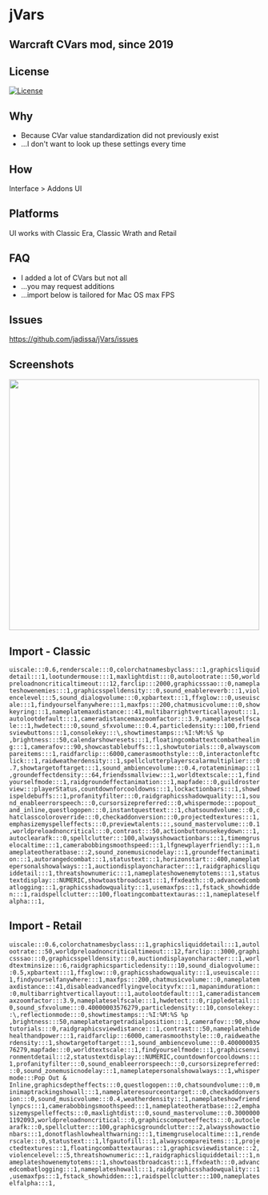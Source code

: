 # jVars
## Warcraft CVars mod, since 2019

## License
[![License](https://img.shields.io/badge/license-GPL-blue)](LICENSE)

## Why
- Because CVar value standardization did not previously exist
- ...I don't want to look up these settings every time 

## How
Interface > Addons UI

## Platforms
UI works with Classic Era, Classic Wrath and Retail

## FAQ
- I added a lot of CVars but not all
- ...you may request additions
- ...import below is tailored for Mac OS max FPS

## Issues
https://github.com/jadissa/jVars/issues

## Screenshots
<p float="left">
  <img src="IMG_3863.jpg" width="500" /> 
</p>

## Import - Classic
`uiscale:::0.6,renderscale:::0,colorchatnamesbyclass:::1,graphicsliquiddetail:::1,lootundermouse:::1,maxlightdist:::0,autolootrate:::50,worldpreloadnoncriticaltimeout:::12,farclip:::2000,graphicsssao:::0,nameplateshowenemies:::1,graphicsspelldensity:::0,sound_enablereverb:::1,violencelevel:::5,sound_dialogvolume:::0,xpbartext:::1,ffxglow:::0,useuiscale:::1,findyourselfanywhere:::1,maxfps:::200,chatmusicvolume:::0,showkeyring:::1,nameplatemaxdistance:::41,multibarrightverticallayout:::1,autolootdefault:::1,cameradistancemaxzoomfactor:::3.9,nameplateselfscale:::1,hwdetect:::0,sound_sfxvolume:::0.4,particledensity:::100,friendsviewbuttons:::1,consolekey:::\,showtimestamps:::%I:%M:%S %p ,brightness:::50,calendarshowresets:::1,floatingcombattextcombathealing:::1,camerafov:::90,showcastablebuffs:::1,showtutorials:::0,alwayscompareitems:::1,raidfarclip:::6000,camerasmoothstyle:::0,interactonleftclick:::1,raidweatherdensity:::1,spellclutterplayerscalarmultiplier:::0.7,showtargetoftarget:::1,sound_ambiencevolume:::0.4,rotateminimap:::1,groundeffectdensity:::64,friendssmallview:::1,worldtextscale:::1,findyourselfmode:::1,raidgroundeffectanimation:::1,mapfade:::0,guildrosterview:::playerStatus,countdownforcooldowns:::1,lockactionbars:::1,showdispeldebuffs:::1,profanityfilter:::0,raidgraphicsshadowquality:::1,sound_enableerrorspeech:::0,cursorsizepreferred:::0,whispermode:::popout_and_inline,questlogopen:::0,instantquesttext:::1,chatsoundvolume:::0,chatclasscoloroverride:::0,checkaddonversion:::0,projectedtextures:::1,emphasizemyspelleffects:::0,previewtalents:::,sound_mastervolume:::0.1,worldpreloadnoncritical:::0,contrast:::50,actionbuttonusekeydown:::1,autoclearafk:::0,spellclutter:::100,alwaysshowactionbars:::1,timemgruselocaltime:::1,camerabobbingsmoothspeed:::1,lfgnewplayerfriendly:::1,nameplateotheratbase:::2,sound_zonemusicnodelay:::1,groundeffectanimation:::1,autorangedcombat:::1,statustext:::1,horizonstart:::400,nameplatepersonalshowalways:::1,auctiondisplayoncharacter:::1,raidgraphicsliquiddetail:::1,threatshownumeric:::1,nameplateshowenemytotems:::1,statustextdisplay:::NUMERIC,showtoastbroadcast:::1,ffxdeath:::0,advancedcombatlogging:::1,graphicsshadowquality:::1,usemaxfps:::1,fstack_showhidden:::1,raidspellclutter:::100,floatingcombattextauras:::1,nameplateselfalpha:::1,`

## Import - Retail
`uiscale:::0.6,colorchatnamesbyclass:::1,graphicsliquiddetail:::1,autolootrate:::50,worldpreloadnoncriticaltimeout:::12,farclip:::3000,graphicsssao:::0,graphicsspelldensity:::0,auctiondisplayoncharacter:::1,worldtextminsize:::6,raidgraphicsparticledensity:::10,sound_dialogvolume:::0.5,xpbartext:::1,ffxglow:::0,graphicsshadowquality:::1,useuiscale:::1,findyourselfanywhere:::1,maxfps:::200,chatmusicvolume:::0,nameplatemaxdistance:::41,disableadvancedflyingvelocityvfx:::1,mapanimduration:::0,multibarrightverticallayout:::1,autolootdefault:::1,cameradistancemaxzoomfactor:::3.9,nameplateselfscale:::1,hwdetect:::0,rippledetail:::0,sound_sfxvolume:::0.40000003576279,particledensity:::10,consolekey:::\,reflectionmode:::0,showtimestamps:::%I:%M:%S %p ,brightness:::50,nameplatetargetradialposition:::1,camerafov:::90,showtutorials:::0,raidgraphicsviewdistance:::1,contrast:::50,nameplatehidehealthandpower:::1,raidfarclip:::6000,camerasmoothstyle:::0,raidweatherdensity:::1,showtargetoftarget:::1,sound_ambiencevolume:::0.40000003576279,mapfade:::0,worldtextscale:::1,findyourselfmode:::1,graphicsenvironmentdetail:::2,statustextdisplay:::NUMERIC,countdownforcooldowns:::1,profanityfilter:::0,sound_enableerrorspeech:::0,cursorsizepreferred:::0,sound_zonemusicnodelay:::1,nameplatepersonalshowalways:::1,whispermode:::Pop Out & Inline,graphicsdeptheffects:::0,questlogopen:::0,chatsoundvolume:::0,minimaptrackingshowall:::1,nameplateresourceontarget:::0,checkaddonversion:::0,sound_musicvolume:::0.4,weatherdensity:::1,nameplateshowfriendlynpcs:::1,camerabobbingsmoothspeed:::1,nameplateotheratbase:::2,emphasizemyspelleffects:::0,maxlightdist:::0,sound_mastervolume:::0.30000001192093,worldpreloadnoncritical:::0,graphicscomputeeffects:::0,autoclearafk:::0,spellclutter:::100,graphicsgroundclutter:::2,alwaysshowactionbars:::1,donotflashlowhealthwarning:::1,timemgruselocaltime:::1,renderscale:::0,statustext:::1,lfgautofill:::1,alwayscompareitems:::1,projectedtextures:::1,floatingcombattextauras:::1,graphicsviewdistance:::2,violencelevel:::5,threatshownumeric:::1,raidgraphicsliquiddetail:::1,nameplateshowenemytotems:::1,showtoastbroadcast:::1,ffxdeath:::0,advancedcombatlogging:::1,nameplateshowall:::1,raidgraphicsshadowquality:::1,usemaxfps:::1,fstack_showhidden:::1,raidspellclutter:::100,nameplateselfalpha:::1,`